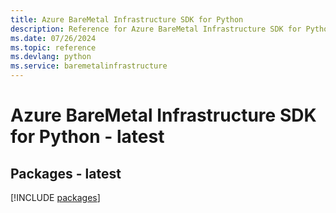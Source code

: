 ```yaml
---
title: Azure BareMetal Infrastructure SDK for Python
description: Reference for Azure BareMetal Infrastructure SDK for Python
ms.date: 07/26/2024
ms.topic: reference
ms.devlang: python
ms.service: baremetalinfrastructure
---
```

# Azure BareMetal Infrastructure SDK for Python - latest
## Packages - latest
[!INCLUDE [packages](baremetal-infrastructure-index.md)]